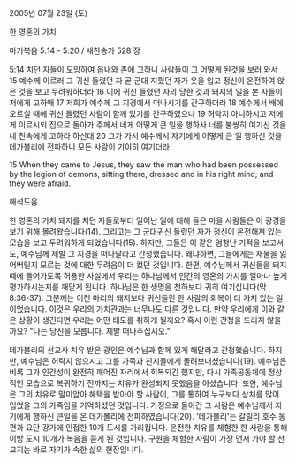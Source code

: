 2005년 07월 23일 (토)

한 영혼의 가치



마가복음 5:14 - 5:20 / 새찬송가 528 장


5:14 치던 자들이 도망하여 읍내와 촌에 고하니 사람들이 그 어떻게 된것을 보러 와서 15 예수께 이르러 그 귀신 들렸던 자 곧 군대 지폈던 자가 옷을 입고 정신이 온전하여 앉은 것을 보고 두려워하더라 16 이에 귀신 들렸던 자의 당한 것과 돼지의 일을 본 자들이 저에게 고하매 17 저희가 예수께 그 지경에서 떠나시기를 간구하더라 18 예수께서 배에 오르실 때에 귀신 들렸던 사람이 함께 있기를 간구하였으나 19 허락지 아니하시고 저에게 이르시되 집으로 돌아가 주께서 네게 어떻게 큰 일을 행하사 너를 불쌍히 여기신 것을 네 친속에게 고하라 하신대 20 그가 가서 예수께서 자기에게 어떻게 큰 일 행하신 것을 데가볼리에 전파하니 모든 사람이 기이히 여기더라

15 When they came to Jesus, they saw the man who had been possessed by the legion of demons, sitting there, dressed and in his right mind; and they were afraid.

해석도움





한 영혼의 가치
돼지를 치던 자들로부터 일어난 일에 대해 들은 마을 사람들은 이 광경을 보기 위해 몰려왔습니다(14). 그리고는 그 군대귀신 들렸던 자가 정신이 온전해져 있는 모습을 보고 두려워하게 되었습니다(15). 하지만, 그들은 이 같은 엄청난 기적을 보고서도, 예수님께 제발 그 지경을 떠나달라고 간청했습니다. 왜냐하면, 그들에게는 재물을 잃어버릴지 모르는 것에 대한 두려움이 더 컸던 것입니다. 한편, 예수님께서 귀신들을 돼지 떼에 들어가도록 허용한 사실에서 우리는 하나님께서 인간의 영혼의 가치를 얼마나 높게 평가하시는지를 깨닫게 됩니다. 하나님은 한 생명을 천하보다 귀히 여기십니다(막 8:36-37). 그분께는 이천 마리의 돼지보다 귀신들린 한 사람의 회복이 더 가치 있는 일이었습니다. 이것은 우리의 가치관과는 너무나도 다른 것입니다. 만약 우리에게 이와 같은 상황이 생긴다면 우리는 어떤 태도를 취하게 될까요? 혹시 이런 간청을 드리지 않을까요? "나는 당신을 모릅니다. 제발 떠나주십시오."

데가볼리의 선교사
치유 받은 광인은 예수님과 함께 있게 해달라고 간청했습니다. 하지만, 예수님은 허락지 않으시고 그를 가족과 친지들에게 돌려보내셨습니다(19). 예수님은 비록 그가 인간성이 완전히 깨어진 자리에서 회복되긴 했지만, 다시 가족공동체에 정상적인 모습으로 복귀하기 전까지는 치유가 완성되지 못했음을 아셨습니다. 또한, 예수님은 그의 치유로 말미암아 혜택을 받아야 할 사람이, 그를 통하여 누구보다 상처를 많이 입었을 그의 가족임을 기억하셨던 것입니다. 가정으로 돌아간 그 사람은 예수님께서 자기에게 행하신 큰일을 온 데가볼리에 전파하였습니다(20). '데가볼리'는 갈릴리 호수 동편과 요단 강가에 인접한 10개 도시를 가리킵니다. 온전한 치유를 체험한 한 사람을 통해 이방 도시 10개가 복음을 듣게 된 것입니다. 구원을 체험한 사람이 가장 먼저 가야 할 선교지는 바로 자기가 속한 삶의 현장입니다.